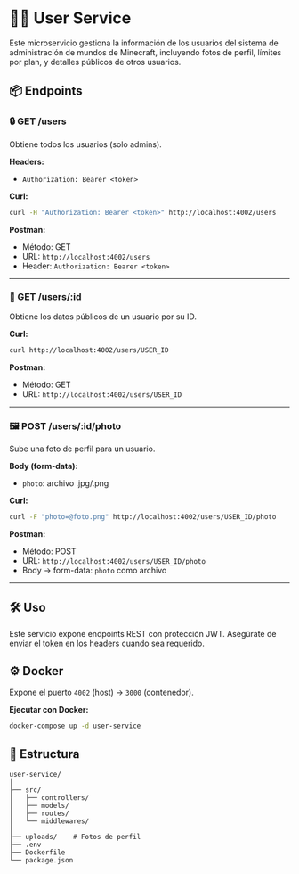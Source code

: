 
# 🧑‍💼 User Service

Este microservicio gestiona la información de los usuarios del sistema de administración de mundos de Minecraft, incluyendo fotos de perfil, límites por plan, y detalles públicos de otros usuarios.

## 📦 Endpoints

### 🔒 GET /users
Obtiene todos los usuarios (solo admins).

**Headers:**
- `Authorization: Bearer <token>`

**Curl:**
```bash
curl -H "Authorization: Bearer <token>" http://localhost:4002/users
```

**Postman:**
- Método: GET
- URL: `http://localhost:4002/users`
- Header: `Authorization: Bearer <token>`

---

### 👤 GET /users/:id
Obtiene los datos públicos de un usuario por su ID.

**Curl:**
```bash
curl http://localhost:4002/users/USER_ID
```

**Postman:**
- Método: GET
- URL: `http://localhost:4002/users/USER_ID`

---

### 🖼️ POST /users/:id/photo
Sube una foto de perfil para un usuario.

**Body (form-data):**
- `photo`: archivo .jpg/.png

**Curl:**
```bash
curl -F "photo=@foto.png" http://localhost:4002/users/USER_ID/photo
```

**Postman:**
- Método: POST
- URL: `http://localhost:4002/users/USER_ID/photo`
- Body → form-data: `photo` como archivo

---

## 🛠️ Uso

Este servicio expone endpoints REST con protección JWT. Asegúrate de enviar el token en los headers cuando sea requerido.

## ⚙️ Docker

Expone el puerto `4002` (host) → `3000` (contenedor).

**Ejecutar con Docker:**
```bash
docker-compose up -d user-service
```

## 📁 Estructura

```
user-service/
│
├── src/
│   ├── controllers/
│   ├── models/
│   ├── routes/
│   └── middlewares/
│
├── uploads/    # Fotos de perfil
├── .env
├── Dockerfile
└── package.json
```
